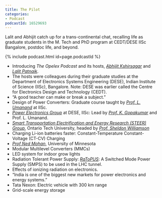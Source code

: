 ```yaml
---
title: The Pilot
categories:
- Podcast
podcastId: 16529693
---
```


Lalit and Abhijit catch up for a trans-continental chat, recalling life as graduate students in the M. Tech and PhD program at CEDT/DESE IISc Bangalore, postdoc life, and beyond.

{% include podcast.html id=page.podcastId %}

<!-- more -->

-   Introducing *The Opelex Podcast* and its hosts, [*Abhijit
    Kshirsagar*](https://iitdh.ac.in/~kabhijit/) and [*Lalit
    Patnaik*](https://twitter.com/lalitpatnaik).
-   The hosts were colleagues during their graduate studies at the
    Department of Electronics Systems Engineering (DESE), Indian
    Institute of Science (IISc), Bangalore. Note: DESE was earlier
    called the Centre for Electronics Design and Technology (CEDT).
-   “A good teacher can make or break a subject.”
-   Design of Power Converters: Graduate course taught by [*Prof. L.
    Umanand*](http://surya.dese.iisc.ac.in/lu/) at IISc.
-   [*Power Electronics
    Group*](https://dese.iisc.ac.in/power-electronics-lab/) at DESE,
    IISc: Lead by [*Prof. K.
    Gopakumar*](https://faculty.dese.iisc.ac.in/kgopakumar/) and
    Prof. L. Umanand.
-   [*Smart Transportation Electrification and Energy Research (STEER)
    Group*](https://engineering.ontariotechu.ca/steer/index.php),
    Ontario Tech University, headed by [*Prof. Sheldon
    Williamson*](https://ontariotechu.ca/experts/feas/sheldon-williamson.php)
-   Charging Li-ion batteries faster: Constant-Temperature
    Constant-Voltage (CT-CV) Charging
-   [*Prof Ned Mohan*](https://nedmohan.umn.edu/), University of
    Minnesota
-   Modular Multilevel Converters (MMCs)
-   LED system for indoor grow lights
-   Radiation Tolerant Power Supply:
    [*RaToPUS*](https://ohwr.org/project/psu-rad-acdc-230v-12v5v-110w/wikis/home):
    A Switched Mode Power Supply (SMPS) to be used in the LHC tunnel.
-   Effects of ionizing radiation on electronics.
-   “India is one of the biggest new markets for power electronics and
    energy systems.”
-   Tata Nexon: Electric vehicle with 300 km range
-   Grid-scale energy storage
